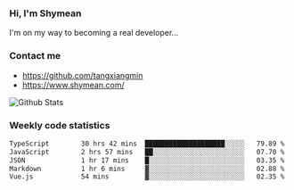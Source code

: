 ### Hi, I'm Shymean

I'm on my way to becoming a real developer...

### Contact me

- <https://github.com/tangxiangmin>
- <https://www.shymean.com/>

![Github Stats](https://github-readme-stats.vercel.app/api?username=tangxiangmin&show_icons=true&theme=dark)


###  Weekly code statistics

<!--START_SECTION:waka-->

```txt
TypeScript        30 hrs 42 mins  ████████████████████░░░░░   79.89 %
JavaScript        2 hrs 57 mins   ██░░░░░░░░░░░░░░░░░░░░░░░   07.70 %
JSON              1 hr 17 mins    █░░░░░░░░░░░░░░░░░░░░░░░░   03.35 %
Markdown          1 hr 6 mins     ▓░░░░░░░░░░░░░░░░░░░░░░░░   02.88 %
Vue.js            54 mins         ▓░░░░░░░░░░░░░░░░░░░░░░░░   02.35 %
```

<!--END_SECTION:waka-->